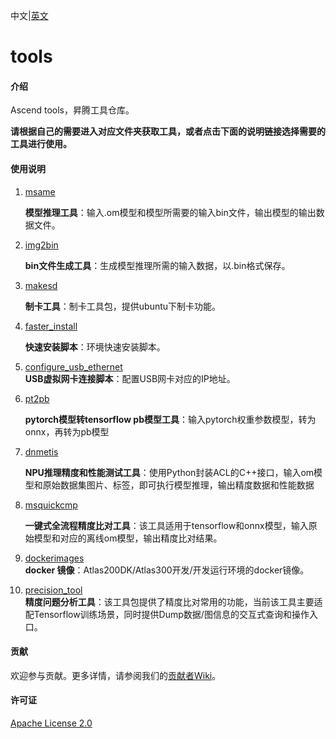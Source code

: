 中文|[英文](Readme.md)

# tools

#### 介绍

Ascend tools，昇腾工具仓库。

**请根据自己的需要进入对应文件夹获取工具，或者点击下面的说明链接选择需要的工具进行使用。**

#### 使用说明

1.  [msame](https://github.com/Ascend/tools/tree/master/msame)

    **模型推理工具**：输入.om模型和模型所需要的输入bin文件，输出模型的输出数据文件。

2.  [img2bin](https://github.com/Ascend/tools/tree/master/img2bin)

    **bin文件生成工具**：生成模型推理所需的输入数据，以.bin格式保存。

3.  [makesd](https://github.com/Ascend/tools/tree/master/makesd)
    
    **制卡工具**：制卡工具包，提供ubuntu下制卡功能。

4.  [faster_install](https://github.com/Ascend/tools/tree/master/faster_install)
    
    **快速安装脚本**：环境快速安装脚本。

5.  [configure_usb_ethernet](https://github.com/Ascend/tools/tree/master/configure_usb_ethernet)  
     **USB虚拟网卡连接脚本**：配置USB网卡对应的IP地址。
    
6. [pt2pb](https://github.com/Ascend/tools/tree/master/pt2pb)  

   **pytorch模型转tensorflow pb模型工具**：输入pytorch权重参数模型，转为onnx，再转为pb模型

7. [dnmetis](https://github.com/Ascend/tools/tree/master/dnmetis)  

   **NPU推理精度和性能测试工具**：使用Python封装ACL的C++接口，输入om模型和原始数据集图片、标签，即可执行模型推理，输出精度数据和性能数据  

8. [msquickcmp](https://github.com/Ascend/tools/tree/master/msquickcmp)    

   **一键式全流程精度比对工具**：该工具适用于tensorflow和onnx模型，输入原始模型和对应的离线om模型，输出精度比对结果。    

9. [dockerimages](./dockerimages)    
   **docker 镜像**：Atlas200DK/Atlas300开发/开发运行环境的docker镜像。 

10. [precision_tool](./precision_tool)    
   **精度问题分析工具**：该工具包提供了精度比对常用的功能，当前该工具主要适配Tensorflow训练场景，同时提供Dump数据/图信息的交互式查询和操作入口。 
#### 贡献

欢迎参与贡献。更多详情，请参阅我们的[贡献者Wiki](./CONTRIBUTING.md)。

#### 许可证
[Apache License 2.0](LICENSE)

